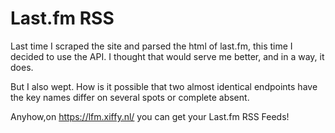 # Last.fm RSS
Last time I scraped the site and parsed the html of last.fm, this time I decided to use the API. I thought that would serve me better, and in a way, it does. 

But I also wept. How is it possible that two almost identical endpoints have the key names differ on several spots or complete absent. 

Anyhow,on https://lfm.xiffy.nl/ you can get your Last.fm RSS Feeds!